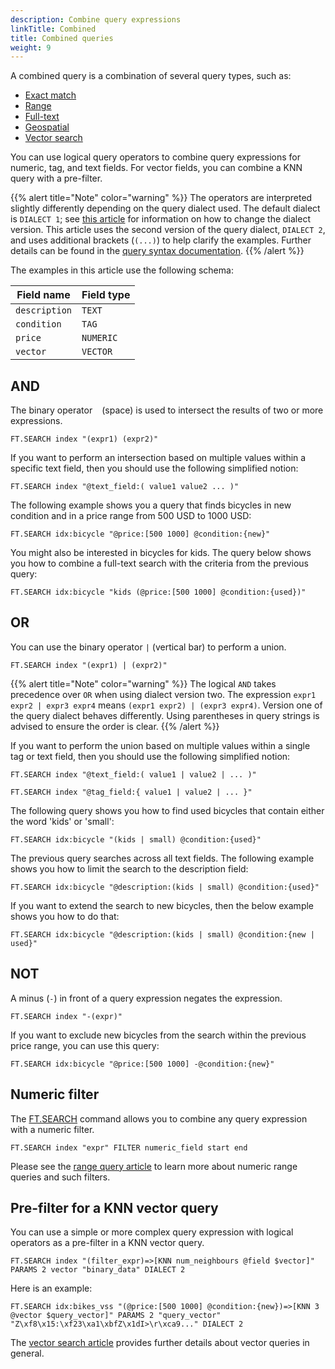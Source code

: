 ```yaml
---
description: Combine query expressions
linkTitle: Combined
title: Combined queries
weight: 9
---
```


A combined query is a combination of several query types, such as:

* [Exact match](/docs/interact/search-and-query/query/exact-match)
* [Range](/docs/interact/search-and-query/query/range)
* [Full-text](/docs/interact/search-and-query/query/full-text)
* [Geospatial](/docs/interact/search-and-query/query/geo-spatial)
* [Vector search](/docs/interact/search-and-query/query/vector-search)

You can use logical query operators to combine query expressions for numeric, tag, and text fields. For vector fields, you can combine a KNN query with a pre-filter.

{{% alert title="Note" color="warning" %}}
The operators are interpreted slightly differently depending on the query dialect used. The default dialect is `DIALECT 1`; see [this article](/docs/interact/search-and-query/basic-constructs/configuration-parameters/#default_dialect) for information on how to change the dialect version. This article uses the second version of the query dialect, `DIALECT 2`, and uses additional brackets (`(...)`) to help clarify the examples. Further details can be found in the [query syntax documentation](/docs/interact/search-and-query/advanced-concepts/query_syntax/). 
{{% /alert  %}}

The examples in this article use the following schema:

| Field name    | Field type   |
| -----------   | ----------   |
| `description` | `TEXT`       |
| `condition`   | `TAG`        |
| `price`       | `NUMERIC`    |
| `vector`      | `VECTOR`     |

## AND

The binary operator ` ` (space) is used to intersect the results of two or more expressions.

```
FT.SEARCH index "(expr1) (expr2)"
```

If you want to perform an intersection based on multiple values within a specific text field, then you should use the following simplified notion:

```
FT.SEARCH index "@text_field:( value1 value2 ... )"
```

The following example shows you a query that finds bicycles in new condition and in a price range from 500 USD to 1000 USD:

```
FT.SEARCH idx:bicycle "@price:[500 1000] @condition:{new}"
```

You might also be interested in bicycles for kids. The query below shows you how to combine a full-text search with the criteria from the previous query:

```
FT.SEARCH idx:bicycle "kids (@price:[500 1000] @condition:{used})"
```

## OR

You can use the binary operator `|` (vertical bar) to perform a union.

```
FT.SEARCH index "(expr1) | (expr2)"
```

{{% alert title="Note" color="warning" %}}
The logical `AND` takes precedence over `OR` when using dialect version two. The expression `expr1 expr2 | expr3 expr4` means `(expr1 expr2) | (expr3 expr4)`. Version one of the query dialect behaves differently. Using parentheses in query strings is advised to ensure the order is clear.
 {{% /alert  %}}


If you want to perform the union based on multiple values within a single tag or text field, then you should use the following simplified notion:

```
FT.SEARCH index "@text_field:( value1 | value2 | ... )"
```

```
FT.SEARCH index "@tag_field:{ value1 | value2 | ... }"
```

The following query shows you how to find used bicycles that contain either the word 'kids' or 'small':

```
FT.SEARCH idx:bicycle "(kids | small) @condition:{used}"
```

The previous query searches across all text fields. The following example shows you how to limit the search to the description field:

```
FT.SEARCH idx:bicycle "@description:(kids | small) @condition:{used}"
```

If you want to extend the search to new bicycles, then the below example shows you how to do that:

```
FT.SEARCH idx:bicycle "@description:(kids | small) @condition:{new | used}"
```

## NOT

A minus (`-`) in front of a query expression negates the expression.

```
FT.SEARCH index "-(expr)"
```

If you want to exclude new bicycles from the search within the previous price range, you can use this query:

```
FT.SEARCH idx:bicycle "@price:[500 1000] -@condition:{new}"
```

## Numeric filter

The [FT.SEARCH](/commands/ft.search/) command allows you to combine any query expression with a numeric filter.

```
FT.SEARCH index "expr" FILTER numeric_field start end
```

Please see the [range query article](/docs/interact/search-and-query/query/range) to learn more about numeric range queries and such filters.


## Pre-filter for a KNN  vector query

You can use a simple or more complex query expression with logical operators as a pre-filter in a KNN vector query. 

```
FT.SEARCH index "(filter_expr)=>[KNN num_neighbours @field $vector]" PARAMS 2 vector "binary_data" DIALECT 2
```

Here is an example:

```
FT.SEARCH idx:bikes_vss "(@price:[500 1000] @condition:{new})=>[KNN 3 @vector $query_vector]" PARAMS 2 "query_vector" "Z\xf8\x15:\xf23\xa1\xbfZ\x1dI>\r\xca9..." DIALECT 2
```

The [vector search article](/docs/interact/search-and-query/query/vector-search) provides further details about vector queries in general.